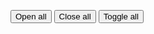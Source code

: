 <button aria-controls="open"  onclick="AU.animate.Run({ 
    element: document.querySelectorAll( '.animate-example' ),
    property: 'width',
    endSize: 'auto',
    speed: 1000,
  })">Open all</button>
<button aria-controls="close" onclick="AU.animate.Run({ 
    element: document.querySelectorAll( '.animate-example' ),
    property: 'width',
    endSize: 0,
    speed: 1000,
  })">Close all</button>
<button aria-controls="toggle" onclick="AU.animate.Toggle({ 
    element: document.querySelectorAll( '.animate-example' ),
    property: 'width',
})">Toggle all</button>

<div class="animate-example">&nbsp;<br><br><br></div>
<div class="animate-example" style="width:0;">&nbsp;<br><br><br></div>
<div class="animate-example">&nbsp;<br><br><br></div>
